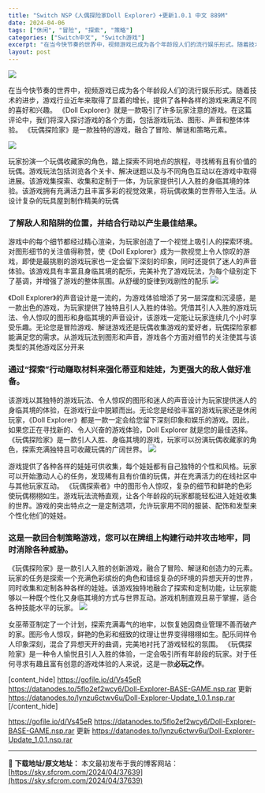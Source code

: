 ```yaml
---
title: "Switch NSP《人偶探险家Doll Explorer》+更新1.0.1 中文 889M"
date: 2024-04-06
tags: ["休闲", "冒险", "探索", "策略"]
categories: ["Switch中文", "Switch游戏"]
excerpt: "在当今快节奏的世界中，视频游戏已成为各个年龄段人们的流行娱乐形式。随着技术的进步，游戏行业近年来取得了显着的增长，提供了各种各样的游戏来满足不同的喜好和兴趣。 《Doll Explorer》就是一款吸引了许多玩家注意的游戏。在这篇评论中，我们将深入探讨游戏的各个方面，包括游戏玩法、图形、声音和整体体&hellip;"
layout: post
---
```


<img class="aligncenter" src="https://sky.sfcrom.com/wp-content/uploads/2024/04/20240406100026-b341c.jpeg" />

在当今快节奏的世界中，视频游戏已成为各个年龄段人们的流行娱乐形式。随着技术的进步，游戏行业近年来取得了显着的增长，提供了各种各样的游戏来满足不同的喜好和兴趣。 《Doll Explorer》就是一款吸引了许多玩家注意的游戏。在这篇评论中，我们将深入探讨游戏的各个方面，包括游戏玩法、图形、声音和整体体验。 《玩偶探险家》是一款独特的游戏，融合了冒险、解谜和策略元素。

<img src="https://sky.sfcrom.com/wp-content/uploads/2024/04/20240406100029-5315e.jpeg" />

玩家扮演一个玩偶收藏家的角色，踏上探索不同地点的旅程，寻找稀有且有价值的玩偶。游戏玩法包括浏览各个关卡、解决谜题以及与不同角色互动以在游戏中取得进展。该游戏集探索、收集和定制于一体，为玩家提供引人入胜的身临其境的体验。该游戏拥有充满活力且丰富多彩的视觉效果，将玩偶收集的世界带入生活。从设计复杂的玩具屋到制作精美的玩偶
<h3>了解敌人和陷阱的位置，并结合行动以产生最佳结果。</h3>
游戏中的每个细节都经过精心渲染，为玩家创造了一个视觉上吸引人的探索环境。对图形细节的关注值得称赞，使《Doll Explorer》成为一款视觉上令人惊叹的游戏，即使是最挑剔的游戏玩家也一定会留下深刻的印象，同时还提供了迷人的声音体验。该游戏具有丰富且身临其境的配乐，完美补充了游戏玩法，为每个级别定下了基调，并增强了游戏的整体氛围。从舒缓的旋律到戏剧性的配乐

<img src="https://sky.sfcrom.com/wp-content/uploads/2024/04/20240406100030-b70da.jpeg" />

《Doll Explorer》的声音设计是一流的，为游戏体验增添了另一层深度和沉浸感，是一款出色的游戏，为玩家提供了独特且引人入胜的体验。凭借其引人入胜的游戏玩法、令人惊叹的图形和身临其境的声音设计，该游戏一定能让玩家连续几个小时享受乐趣。无论您是冒险游戏、解谜游戏还是玩偶收集游戏的爱好者，玩偶探险家都能满足您的需求。从游戏玩法到图形和声音，游戏各个方面对细节的关注使其与该类型的其他游戏区分开来
<h3>通过“探索”行动赚取材料来强化蒂亚和娃娃，为更强大的敌人做好准备。</h3>
该游戏以其独特的游戏玩法、令人惊叹的图形和迷人的声音设计为玩家提供迷人的身临其境的体验，在游戏行业中脱颖而出。无论您是经验丰富的游戏玩家还是休闲玩家，《Doll Explorer》都是一款一定会给您留下深刻印象和娱乐的游戏。因此，如果您正在寻找新的、令人兴奋的游戏体验，Doll Explorer 就是您的最佳选择。 《玩偶探险家》是一款引人入胜、身临其境的游戏，玩家可以扮演玩偶收藏家的角色，探索充满独特且可收藏玩偶的广阔世界。

<img src="https://sky.sfcrom.com/wp-content/uploads/2024/04/20240406100030-c69a3.jpeg" />

游戏提供了各种各样的娃娃可供收集，每个娃娃都有自己独特的个性和风格。玩家可以开始激动人心的任务，发现稀有且有价值的玩偶，并在充满活力的在线社区中与其他玩家互动。 《玩偶探索者》中的图形令人惊叹，复杂的细节和鲜艳的色彩使玩偶栩栩如生。游戏玩法流畅直观，让各个年龄段的玩家都能轻松进入娃娃收集的世界。游戏的突出特点之一是定制选项，允许玩家用不同的服装、配饰和发型来个性化他们的娃娃。
<h3>这是一款回合制策略游戏，您可以在牌组上构建行动并攻击地牢，同时消除各种威胁。</h3>
《玩偶探险家》是一款引人入胜的创新游戏，融合了冒险、解谜和创造力的元素。玩家的任务是探索一个充满色彩缤纷的角色和错综复杂的环境的异想天开的世界，同时收集和定制各种各样的娃娃。该游戏独特地融合了探索和定制功能，让玩家能够以一种既个性化又身临其境的方式与世界互动。游戏机制直观且易于掌握，适合各种技能水平的玩家。

<img src="https://sky.sfcrom.com/wp-content/uploads/2024/04/20240406100031-9d67e.jpeg" />

女巫蒂亚制定了一个计划，探索充满毒气的地牢，以恢复她因商业管理不善而破产的家。图形令人惊叹，鲜艳的色彩和细致的纹理让世界变得栩栩如生。配乐同样令人印象深刻，混合了异想天开的曲调，完美地衬托了游戏轻松的氛围。 《玩偶探险家》是一种令人愉悦且引人入胜的体验，一定会吸引所有年龄段的玩家。对于任何寻求有趣且富有创意的游戏体验的人来说，这是一款<strong>必玩之作</strong>。

[content_hide]
https://gofile.io/d/Vs45eR
https://datanodes.to/5flo2ef2wcy6/Doll-Explorer-BASE-GAME.nsp.rar
更新
https://datanodes.to/lynzu6ctwv6u/Doll-Explorer-Update_1.0.1.nsp.rar
[/content_hide]

<!--wechatfans start-->
https://gofile.io/d/Vs45eR
https://datanodes.to/5flo2ef2wcy6/Doll-Explorer-BASE-GAME.nsp.rar
更新
https://datanodes.to/lynzu6ctwv6u/Doll-Explorer-Update_1.0.1.nsp.rar
<!--wechatfans end-->

---
📖 **下载地址/原文地址：** 本文最初发布于我的博客网站：[https://sky.sfcrom.com/2024/04/37639](https://sky.sfcrom.com/2024/04/37639)
